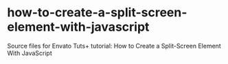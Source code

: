# how-to-create-a-split-screen-element-with-javascript
Source files for Envato Tuts+ tutorial: How to Create a Split-Screen Element With JavaScript
